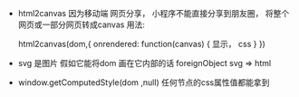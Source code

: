 - html2canvas 因为移动端
  网页分享， 小程序不能直接分享到朋友圈，
  将整个网页或一部分网页转成canvas
  用法:

  html2canvas(dom,{
      onrendered: function(canvas) {
          显示， css
      }
  })


- svg 是图片
  假如它能将dom  画在它内部的话 
  foreignObject  svg => html

- window.getComputedStyle(dom ,null)
  任何节点的css属性值都能拿到